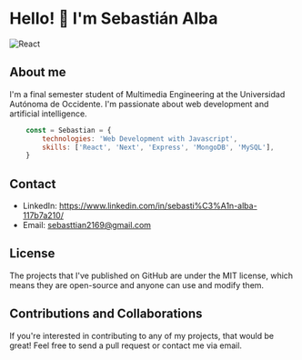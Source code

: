 # Hello! 👋 I'm Sebastián Alba

![React](https://miro.medium.com/v2/resize:fit:1200/1*smuMxL6qzvl-OUxTfuxHUg.jpeg)

## About me

I'm a final semester student of Multimedia Engineering at the Universidad Autónoma de Occidente.
I'm passionate about web development and artificial intelligence.

```js
    const = Sebastian = {
        technologies: 'Web Development with Javascript',
        skills: ['React', 'Next', 'Express', 'MongoDB', 'MySQL'],
    }
```

## Contact

- LinkedIn: https://www.linkedin.com/in/sebasti%C3%A1n-alba-117b7a210/
- Email: sebasttian2169@gmail.com

## License

The projects that I've published on GitHub are under the MIT license, which means they are open-source and anyone can use and modify them.

## Contributions and Collaborations

If you're interested in contributing to any of my projects, that would be great! Feel free to send a pull request or contact me via email.
